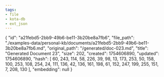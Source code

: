 ```yaml
---
tags:
- file
- kota-db
- ext_json
---
```

{
  "id": "a21febd5-2bb9-49b6-be11-3b20be8a7fb6",
  "file_path": "./examples-data/personal-kb/documents/a21febd5-2bb9-49b6-be11-3b20be8a7fb6.md",
  "original_path": "/generated/doc-023.md",
  "title": "Generated Document 23",
  "size": 202,
  "created": 1754606890,
  "updated": 1754606890,
  "hash": [
    60,
    243,
    114,
    58,
    226,
    39,
    98,
    13,
    173,
    253,
    50,
    158,
    100,
    253,
    108,
    254,
    24,
    111,
    136,
    42,
    136,
    161,
    198,
    61,
    152,
    247,
    199,
    255,
    151,
    7,
    208,
    130
  ],
  "embedding": null
}